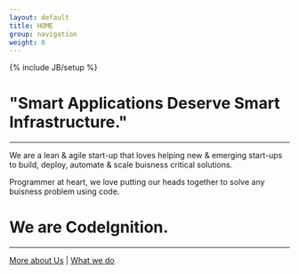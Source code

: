 ```yaml
---
layout: default
title: HOME
group: navigation
weight: 0
---
```

{% include JB/setup %}

<h1 class="purple">"Smart Applications Deserve Smart Infrastructure."</h1>
<hr>
<div class="content-block">
  <div class="text">
    <p>We are a lean & agile start-up that loves helping new & emerging start-ups to build, deploy, automate & scale buisness critical solutions.</p>
    <p>Programmer at heart, we love putting our heads together to solve any buisness problem using code.</p>
  </div>
  <h1>We are CodeIgnition.</h1>
</div>
<hr>
<div class="content-block">
  <p class="text">
    <a href="">More about Us</a>
    |
    <a href="">What we do</a>
  </p>
</div>
